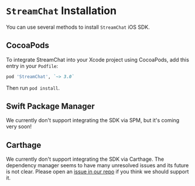# `StreamChat` Installation

You can use several methods to install `StreamChat` iOS SDK.

## CocoaPods

To integrate StreamChat into your Xcode project using CocoaPods, add this entry in your `Podfile`:

```ruby
pod 'StreamChat', `~> 3.0`
```

Then run `pod install`.

## Swift Package Manager

We currently don't support integrating the SDK via SPM, but it's coming very soon!

## Carthage

We currently don't support integrating the SDK via Carthage. The dependency manager seems to have many unresolved issues and its future is not clear. Please open an [issue in our repo](https://github.com/GetStream/stream-chat-swift/issues) if you think we should support it.
